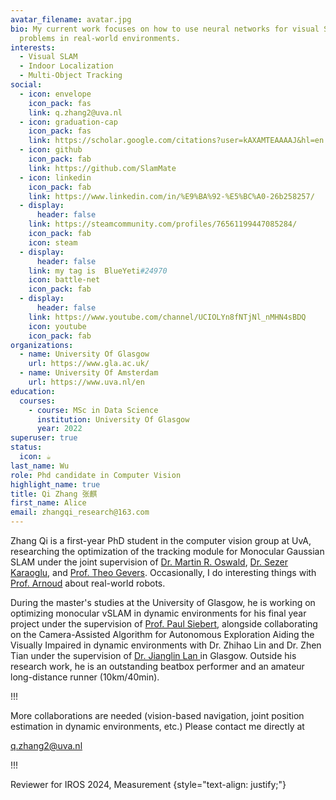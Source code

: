 ```yaml
---
avatar_filename: avatar.jpg
bio: My current work focuses on how to use neural networks for visual SLAM
  problems in real-world environments.
interests:
  - Visual SLAM
  - Indoor Localization
  - Multi-Object Tracking
social:
  - icon: envelope
    icon_pack: fas
    link: q.zhang2@uva.nl
  - icon: graduation-cap
    icon_pack: fas
    link: https://scholar.google.com/citations?user=kAXAMTEAAAAJ&hl=en
  - icon: github
    icon_pack: fab
    link: https://github.com/SlamMate
  - icon: linkedin
    icon_pack: fab
    link: https://www.linkedin.com/in/%E9%BA%92-%E5%BC%A0-26b258257/
  - display:
      header: false
    link: https://steamcommunity.com/profiles/76561199447085284/
    icon_pack: fab
    icon: steam
  - display:
      header: false
    link: my tag is  BlueYeti#24970
    icon: battle-net
    icon_pack: fab
  - display:
      header: false
    link: https://www.youtube.com/channel/UCIOLYn8fNTjNl_nMHN4sBDQ
    icon: youtube
    icon_pack: fab
organizations:
  - name: University Of Glasgow
    url: https://www.gla.ac.uk/
  - name: University Of Amsterdam
    url: https://www.uva.nl/en
education:
  courses:
    - course: MSc in Data Science
      institution: University Of Glasgow
      year: 2022
superuser: true
status:
  icon: ☕️
last_name: Wu
role: Phd candidate in Computer Vision
highlight_name: true
title: Qi Zhang 张麒
first_name: Alice
email: zhangqi_research@163.com
---
```

Zhang Qi is a first-year PhD student in the computer vision group at UvA, researching the optimization of the tracking module for Monocular Gaussian SLAM under the joint supervision of [Dr. Martin R. Oswald](https://scholar.google.de/citations?user=biytQP8AAAAJ&hl=en), [Dr. Sezer Karaoglu](https://karaoglusezer.github.io/), and [Prof. Theo Gevers](https://scholar.google.com/citations?user=yqsvxQgAAAAJ&hl=en). Occasionally, I do interesting things with [Prof. Arnoud](https://staff.fnwi.uva.nl/a.visser/) about real-world robots.

During the master's studies at the University of Glasgow, he is working on optimizing monocular vSLAM in dynamic environments for his final year project under the supervision of [Prof. Paul Siebert](https://www.gla.ac.uk/schools/computing/staff/paulsiebert/), alongside collaborating on the Camera-Assisted Algorithm for Autonomous Exploration Aiding the Visually Impaired in dynamic environments with Dr. Zhihao Lin and Dr. Zhen Tian under the supervision of [Dr. Jianglin Lan ](https://www.gla.ac.uk/schools/engineering/staff/jianglinlan/)in Glasgow. Outside his research work, he is an outstanding beatbox performer and an amateur long-distance runner (10km/40min).

!!!

More collaborations are needed (vision-based navigation, joint position estimation in dynamic environments, etc.) Please contact me directly at

q.zhang2@uva.nl

!!!

Reviewer for IROS 2024, Measurement
{style="text-align: justify;"}